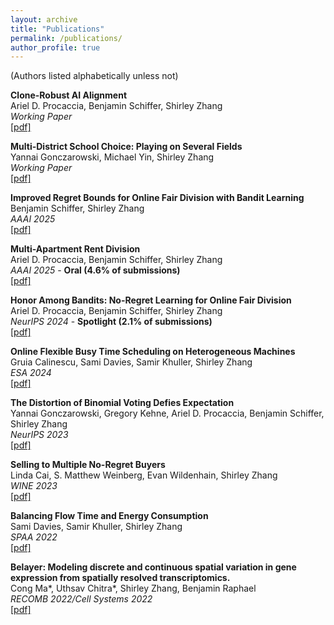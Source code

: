 ```yaml
---
layout: archive
title: "Publications"
permalink: /publications/
author_profile: true
---
```


(Authors listed alphabetically unless not)

**Clone-Robust AI Alignment**  
Ariel D. Procaccia, Benjamin Schiffer, Shirley Zhang  
_Working Paper_  
[[pdf]](/files/clone_robust_ai_alignment.pdf) 

**Multi-District School Choice: Playing on Several Fields**  
Yannai Gonczarowski, Michael Yin, Shirley Zhang  
_Working Paper_  
[[pdf]](/files/multi_district_school_choice.pdf) 

**Improved Regret Bounds for Online Fair Division with Bandit Learning**  
Benjamin Schiffer, Shirley Zhang  
_AAAI 2025_  
[[pdf]](/files/normalized_bandits_fair_division.pdf) 

**Multi-Apartment Rent Division**  
Ariel D. Procaccia, Benjamin Schiffer, Shirley Zhang  
_AAAI 2025_ - **Oral (4.6% of submissions)**   
[[pdf]](/files/multi_apartment_rent_division.pdf) 

**Honor Among Bandits: No-Regret Learning for Online Fair Division**  
Ariel D. Procaccia, Benjamin Schiffer, Shirley Zhang  
_NeurIPS 2024_ - **Spotlight (2.1% of submissions)**   
[[pdf]](/files/bandits_fair_division.pdf) 

**Online Flexible Busy Time Scheduling on Heterogeneous Machines**  
Gruia Calinescu, Sami Davies, Samir Khuller, Shirley Zhang  
_ESA 2024_  
[[pdf]](/files/online_shuttles.pdf) 

**The Distortion of Binomial Voting Defies Expectation**  
Yannai Gonczarowski, Gregory Kehne, Ariel D. Procaccia, Benjamin Schiffer, Shirley Zhang  
_NeurIPS 2023_  
[[pdf]](/files/binomial_voting.pdf) 

**Selling to Multiple No-Regret Buyers**  
Linda Cai, S. Matthew Weinberg, Evan Wildenhain, Shirley Zhang  
_WINE 2023_  
[[pdf]](/files/no_regret_buyers.pdf) 

**Balancing Flow Time and Energy Consumption**  
Sami Davies, Samir Khuller, Shirley Zhang  
_SPAA 2022_  
[[pdf]](/files/flow_time_energy.pdf)  

**Belayer: Modeling discrete and continuous spatial variation in gene expression from spatially resolved transcriptomics.**  
Cong Ma\*, Uthsav Chitra\*, Shirley Zhang, Benjamin Raphael  
_RECOMB 2022/Cell Systems 2022_  
[[pdf]](/files/belayer.pdf)
